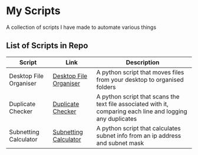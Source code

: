 # My Scripts

A collection of scripts I have made to automate various things

## List of Scripts in Repo
| Script                    | Link                                                                | Description                                                                                                         |
|---------------------------|---------------------------------------------------------------------|---------------------------------------------------------------------------------------------------------------------|
| Desktop File Organiser    |[Desktop File Organiser](File_Organiser/)                            | A python script that moves files from your desktop to organised folders                                             |
| Duplicate Checker         |[Duplicate Checker](Duplicate_Checker/)                              | A python script that scans the text file associated with it, comparing each line and logging any duplicates         |
| Subnetting Calculator     |[Subnetting Calculator](Subnetting_Calculator/)                      | A python script that calculates subnet info from an ip address and subnet mask                                      |